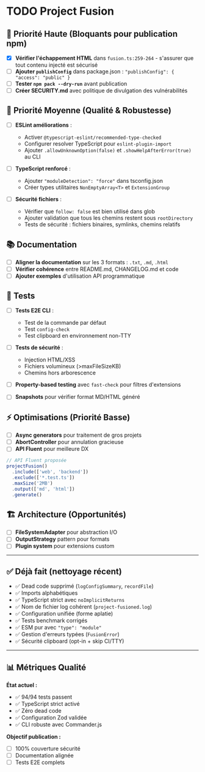 # TODO Project Fusion

## 🚨 Priorité Haute (Bloquants pour publication npm)

- [x] **Vérifier l'échappement HTML** dans `fusion.ts:259-264` - s'assurer que tout contenu injecté est sécurisé
- [ ] **Ajouter `publishConfig`** dans package.json : `"publishConfig": { "access": "public" }`
- [ ] **Tester `npm pack --dry-run`** avant publication
- [ ] **Créer SECURITY.md** avec politique de divulgation des vulnérabilités

## 🔧 Priorité Moyenne (Qualité & Robustesse)

- [ ] **ESLint améliorations** :
  - Activer `@typescript-eslint/recommended-type-checked`
  - Configurer resolver TypeScript pour `eslint-plugin-import`
  - Ajouter `.allowUnknownOption(false)` et `.showHelpAfterError(true)` au CLI

- [ ] **TypeScript renforcé** :
  - Ajouter `"moduleDetection": "force"` dans tsconfig.json
  - Créer types utilitaires `NonEmptyArray<T>` et `ExtensionGroup`

- [ ] **Sécurité fichiers** :
  - Vérifier que `follow: false` est bien utilisé dans glob
  - Ajouter validation que tous les chemins restent sous `rootDirectory`
  - Tests de sécurité : fichiers binaires, symlinks, chemins relatifs

## 📚 Documentation

- [ ] **Aligner la documentation** sur les 3 formats : `.txt`, `.md`, `.html`
- [ ] **Vérifier cohérence** entre README.md, CHANGELOG.md et code
- [ ] **Ajouter exemples** d'utilisation API programmatique

## 🧪 Tests

- [ ] **Tests E2E CLI** :
  - Test de la commande par défaut
  - Test `config-check`
  - Test clipboard en environnement non-TTY

- [ ] **Tests de sécurité** :
  - Injection HTML/XSS
  - Fichiers volumineux (>maxFileSizeKB)
  - Chemins hors arborescence

- [ ] **Property-based testing** avec `fast-check` pour filtres d'extensions
- [ ] **Snapshots** pour vérifier format MD/HTML généré

## ⚡ Optimisations (Priorité Basse)

- [ ] **Async generators** pour traitement de gros projets
- [ ] **AbortController** pour annulation gracieuse
- [ ] **API Fluent** pour meilleure DX

```javascript
// API Fluent proposée
projectFusion()
  .include(['web', 'backend'])
  .exclude(['*.test.ts'])
  .maxSize('2MB')
  .output(['md', 'html'])
  .generate()
```

## 🏗️ Architecture (Opportunités)

- [ ] **FileSystemAdapter** pour abstraction I/O
- [ ] **OutputStrategy** pattern pour formats
- [ ] **Plugin system** pour extensions custom

---

## ✅ Déjà fait (nettoyage récent)

- ✅ Dead code supprimé (`logConfigSummary`, `recordFile`)
- ✅ Imports alphabétiques
- ✅ TypeScript strict avec `noImplicitReturns`
- ✅ Nom de fichier log cohérent (`project-fusioned.log`)
- ✅ Configuration unifiée (forme aplatie)
- ✅ Tests benchmark corrigés
- ✅ ESM pur avec `"type": "module"`
- ✅ Gestion d'erreurs typées (`FusionError`)
- ✅ Sécurité clipboard (opt-in + skip CI/TTY)

---

## 📊 Métriques Qualité

**État actuel :**
- ✅ 94/94 tests passent
- ✅ TypeScript strict activé
- ✅ Zéro dead code
- ✅ Configuration Zod validée
- ✅ CLI robuste avec Commander.js

**Objectif publication :**
- [ ] 100% couverture sécurité
- [ ] Documentation alignée
- [ ] Tests E2E complets